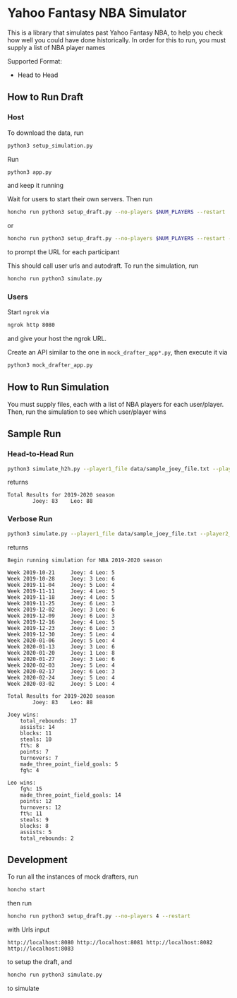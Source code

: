 # Yahoo Fantasy NBA Simulator
This is a library that simulates past Yahoo Fantasy NBA, to help you check how well you could have done historically. In order for this to run, you must supply a list of NBA player names

Supported Format:
* Head to Head

## How to Run Draft
### Host
To download the data, run
```bash
python3 setup_simulation.py
```

Run
```bash
python3 app.py
```
and keep it running

Wait for users to start their own servers. Then run
```bash
honcho run python3 setup_draft.py --no-players $NUM_PLAYERS --restart
```
or
```bash
honcho run python3 setup_draft.py --no-players $NUM_PLAYERS --restart --prompt-each
```
to prompt the URL for each participant

This should call user urls and autodraft. To run the simulation, run
```bash
honcho run python3 simulate.py
```

### Users
Start `ngrok` via
```bash
ngrok http 8080
```
and give your host the ngrok URL.

Create an API similar to the one in `mock_drafter_app*.py`, then execute it via
```bash
python3 mock_drafter_app.py
```

## How to Run Simulation
You must supply files, each with a list of NBA players for each user/player. Then, run the simulation to see which user/player wins


## Sample Run

### Head-to-Head Run
```bash
python3 simulate_h2h.py --player1_file data/sample_joey_file.txt --player2_file data/sample_leo_file.txt --player1_name Joey --player2_name Leo
```

returns

```
Total Results for 2019-2020 season
		Joey: 83	Leo: 88
```

### Verbose Run
```bash
python3 simulate.py --player1_file data/sample_joey_file.txt --player2_file data/sample_leo_file.txt --player1_name Joey --player2_name Leo --verbose
```
returns
```
Begin running simulation for NBA 2019-2020 season

Week 2019-10-21		Joey: 4	Leo: 5
Week 2019-10-28		Joey: 3	Leo: 6
Week 2019-11-04		Joey: 5	Leo: 4
Week 2019-11-11		Joey: 4	Leo: 5
Week 2019-11-18		Joey: 4	Leo: 5
Week 2019-11-25		Joey: 6	Leo: 3
Week 2019-12-02		Joey: 3	Leo: 6
Week 2019-12-09		Joey: 6	Leo: 3
Week 2019-12-16		Joey: 4	Leo: 5
Week 2019-12-23		Joey: 6	Leo: 3
Week 2019-12-30		Joey: 5	Leo: 4
Week 2020-01-06		Joey: 5	Leo: 4
Week 2020-01-13		Joey: 3	Leo: 6
Week 2020-01-20		Joey: 1	Leo: 8
Week 2020-01-27		Joey: 3	Leo: 6
Week 2020-02-03		Joey: 5	Leo: 4
Week 2020-02-17		Joey: 6	Leo: 3
Week 2020-02-24		Joey: 5	Leo: 4
Week 2020-03-02		Joey: 5	Leo: 4

Total Results for 2019-2020 season
		Joey: 83	Leo: 88

Joey wins:
	total_rebounds: 17
	assists: 14
	blocks: 11
	steals: 10
	ft%: 8
	points: 7
	turnovers: 7
	made_three_point_field_goals: 5
	fg%: 4

Leo wins:
	fg%: 15
	made_three_point_field_goals: 14
	points: 12
	turnovers: 12
	ft%: 11
	steals: 9
	blocks: 8
	assists: 5
	total_rebounds: 2
```

## Development
To run all the instances of mock drafters, run

```bash
honcho start
``` 
then run
```bash
honcho run python3 setup_draft.py --no-players 4 --restart
```
with Urls input
```
http://localhost:8080 http://localhost:8081 http://localhost:8082 http://localhost:8083
```
to setup the draft, and 

```bash
honcho run python3 simulate.py
```
to simulate
